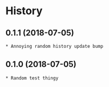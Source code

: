 # History

## 0.1.1 (2018-07-05)
    * Annoying random history update bump

## 0.1.0 (2018-07-05)
    * Random test thingy
